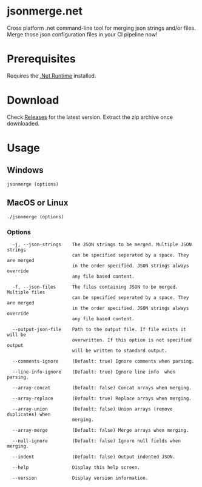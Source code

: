 # jsonmerge.net
Cross platform .net command-line tool for merging json strings and/or files. Merge those json configuration files in your CI pipeline now!

# Prerequisites
Requires the [.Net Runtime](https://www.microsoft.com/net/download) installed.

# Download
Check [Releases](https://github.com/harindaka/jsonmerge.net/releases) for the latest version. Extract the zip archive once downloaded.

# Usage

## Windows
`jsonmerge (options)`

## MacOS or Linux
`./jsonmerge (options)`

### Options 

```
  -j, --json-strings    The JSON strings to be merged. Multiple JSON strings 
                        can be specified seperated by a space. They are merged 
                        in the order specified. JSON strings always override 
                        any file based content.

  -f, --json-files      The files containing JSON to be merged. Multiple files 
                        can be specified seperated by a space. They are merged 
                        in the order specified. JSON strings always override 
                        any file based content.

  --output-json-file    Path to the output file. If file exists it will be 
                        overwritten. If this option is not specified output 
                        will be written to standard output.

  --comments-ignore     (Default: true) Ignore comments when parsing.

  --line-info-ignore    (Default: true) Ignore line info  when parsing.

  --array-concat        (Default: false) Concat arrays when merging.

  --array-replace       (Default: true) Replace arrays when merging.

  --array-union         (Default: false) Union arrays (remove duplicates) when 
                        merging.

  --array-merge         (Default: false) Merge arrays when merging.

  --null-ignore         (Default: false) Ignore null fields when merging.

  --indent              (Default: false) Output indented JSON.

  --help                Display this help screen.

  --version             Display version information.

```
